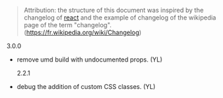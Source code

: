 > Attribution: the structure of this document was inspired by the changelog of [react](https://github.com/facebook/react/blob/main/CHANGELOG.md) and the example of changelog of the wikipedia page of the term "changelog".(https://fr.wikipedia.org/wiki/Changelog)

3.0.0

- remove umd build with undocumented props. (YL)

  2.2.1

- debug the addition of custom CSS classes. (YL)

